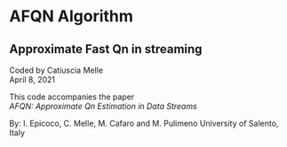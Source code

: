 
# AFQN Algorithm                                       
## Approximate Fast Qn in streaming                     

Coded by Catiuscia Melle                                                                                  
April 8, 2021                                        

This code accompanies the paper                      
_AFQN: Approximate Qn Estimation in Data Streams_    

By: I. Epicoco, C. Melle, M. Cafaro and  M. Pulimeno
University of Salento, Italy
